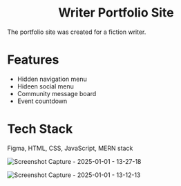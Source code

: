 <h1 align="center">Writer Portfolio Site</h1>

The portfolio site was created for a fiction writer.  

# Features
- Hidden navigation menu
- Hideen social menu
- Community message board
- Event countdown

# Tech Stack
Figma, HTML, CSS, JavaScript, MERN stack

![Screenshot Capture - 2025-01-01 - 13-27-18](https://github.com/user-attachments/assets/6ebe5ace-4bae-4c75-ae3f-b8d613c1d831)

![Screenshot Capture - 2025-01-01 - 13-12-13](https://github.com/user-attachments/assets/eb21a481-2164-410d-866b-a5e65d5ee4d0)





